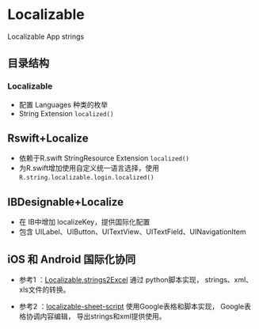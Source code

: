 # Localizable
Localizable App strings

## 目录结构
### Localizable
- 配置 Languages 种类的枚举
-  String Extension `localized() `

## Rswift+Localize

- 依赖于R.swift StringResource Extension `localized() `
-  为R.swift增加使用自定义统一语言选择，使用 `R.string.localizable.login.localized()`

## IBDesignable+Localize
- 在 IB中增加 localizeKey，提供国际化配置
- 包含 UILabel、UIButton、UITextView、UITextField、UINavigationItem

## iOS 和 Android 国际化协同
- 参考1 ：[Localizable.strings2Excel](https://github.com/CatchZeng/Localizable.strings2Excel)
通过 python脚本实现， strings、xml、xls文件的转换。

- 参考2 ：[localizable-sheet-script](https://github.com/cobeisfresh/localizable-sheet-script?source=post_page-----4d98b4534483----------------------)
使用Google表格和脚本实现， Google表格协调内容编辑， 导出strings和xml提供使用。
